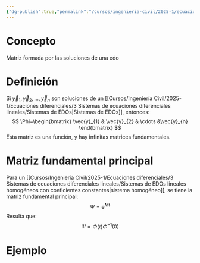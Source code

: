 ```yaml
---
{"dg-publish":true,"permalink":"/cursos/ingenieria-civil/2025-1/ecuaciones-diferenciales/3-sistemas-de-ecuaciones-diferenciales-lineales/matriz-fundamental-de-un-sistema-de-ed-os/","tags":["ExMAT1640"]}
---
```


# Concepto
Matriz formada por las soluciones de una edo
# Definición
Si $\vec{y}_{1}, \vec{y}_{2}, \dots,\vec{y}_{n}$ son soluciones de un [[Cursos/Ingeniería Civil/2025-1/Ecuaciones diferenciales/3 Sistemas de ecuaciones diferenciales lineales/Sistemas de EDOs\|Sistemas de EDOs]], entonces:
$$
\Phi=\begin{bmatrix}
\vec{y}_{1} & \vec{y}_{2} & \cdots &\vec{y}_{n} 
\end{bmatrix}
$$
Esta matriz es una función, y hay infinitas matrices fundamentales.
# Matriz fundamental principal
Para un [[Cursos/Ingeniería Civil/2025-1/Ecuaciones diferenciales/3 Sistemas de ecuaciones diferenciales lineales/Sistemas de EDOs lineales homogéneos con coeficientes constantes\|sistema homogéneo]], se tiene la matriz fundamental principal:
$$
\Psi=\mathrm{e}^{ Mt }
$$
Resulta que:
$$
\Psi=\Phi(t)\Phi^{-1}(0)
$$
# Ejemplo